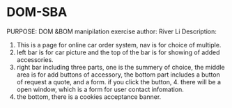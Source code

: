 # DOM-SBA
PURPOSE: DOM &BOM manipilation exercise
author: River Li
Description: 
1. This is a page for online car order system, nav is for choice of multiple. 
2. left bar is for car picture and the top of the bar is for showing of added accessories.
3. right bar including three parts, one is the summery of choice, the middle area is for add buttons of accessory, the bottom part  includes a button of request a quote, and a form. if you click the button, 4. there will be a open window, which is a form for user contact infomation.
5. the bottom, there is a cookies acceptance banner.
